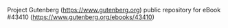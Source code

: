 Project Gutenberg (https://www.gutenberg.org) public repository for eBook #43410 (https://www.gutenberg.org/ebooks/43410)
